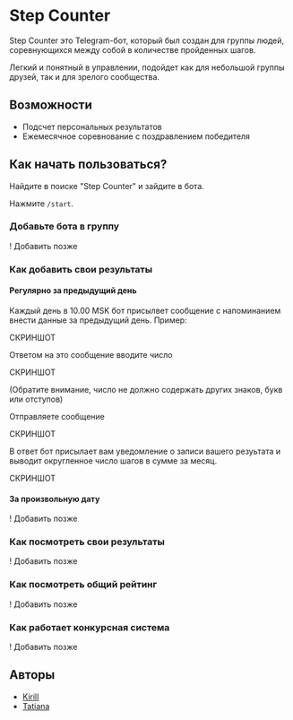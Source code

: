# Step Counter

Step Counter это Telegram-бот, который был создан для группы людей, соревнующихся между собой в количестве пройденных шагов.

Легкий и понятный в управлении, подойдет как для небольшой группы друзей, так и для зрелого сообщества.

## Возможности

- Подсчет персональных результатов
- Ежемесячное соревнование с поздравлением победителя

## Как начать пользоваться?

Найдите в поиске "Step Counter" и зайдите в бота.

Нажмите `/start`.

### Добавьте бота в группу

! Добавить позже

### Как добавить свои результаты

#### Регулярно за предыдущий день

Каждый день в 10.00 MSK бот присылвет сообщение с напоминанием внести данные за предыдущий день. Пример:

СКРИНШОТ

Ответом на это сообщение вводите число

СКРИНШОТ

(Обратите внимание, число не должно содержать других знаков, букв или отступов)

Отправляете сообщение

СКРИНШОТ

В ответ бот присылает вам уведомление о записи вашего резуьтата и выводит округленное число шагов в сумме за месяц.

СКРИНШОТ

#### За произвольную дату

! Добавить позже

### Как посмотреть свои результаты

! Добавить позже

### Как посмотреть общий рейтинг

! Добавить позже

### Как работает конкурсная система

! Добавить позже

## Авторы

- [Kirill](https://github.com/agrrh)
- [Tatiana](https://github.com/stska007)
